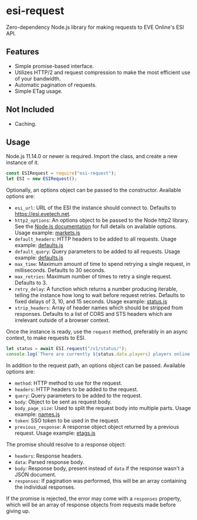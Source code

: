 # esi-request

Zero-dependency Node.js library for making requests to EVE Online's ESI API.

## Features

* Simple promise-based interface.
* Utilizes HTTP/2 and request compression to make the most efficient use of your bandwidth.
* Automatic pagination of requests.
* Simple ETag usage.

## Not Included

* Caching.

## Usage

Node.js 11.14.0 or newer is required. Import the class, and create a new instance of it.

```js
const ESIRequest = require("esi-request");
let ESI = new ESIRequest();
```

Optionally, an options object can be passed to the constructor. Available options are:

* `esi_url`: URL of the ESI the instance should connect to. Defaults to https://esi.evetech.net. 
* `http2_options`: An options object to be passed to the Node http2 library. See the [Node.js documentation](https://nodejs.org/api/http2.html#http2_http2_connect_authority_options_listener) for full details on available options. Usage example: [markets.js](examples/markets.js)
* `default_headers`: HTTP headers to be added to all requests. Usage example: [defaults.js](examples/defaults.js)
* `default_query`: Query parameters to be added to all requests. Usage example: [defaults.js](examples/defaults.js)
* `max_time`: Maximum amount of time to spend retrying a single request, in milliseconds. Defaults to 30 seconds.
* `max_retries`: Maximum number of times to retry a single request. Defaults to 3.
* `retry_delay`: A function which returns a number producing iterable, telling the instance how long to wait before request retries. Defaults to fixed delays of 3, 10, and 15 seconds. Usage example: [status.js](examples/status.js)
* `strip_headers`: Array of header names which should be stripped from responses. Defaults to a list of CORS and STS headers which are irrelevant outside of a browser context.

Once the instance is ready, use the `request` method, preferably in an async context, to make requests to ESI.

```js
let status = await ESI.request("/v1/status/");
console.log(`There are currently ${status.data.players} players online.`);
```

In addition to the request path, an options object can be passed. Available options are:

* `method`: HTTP method to use for the request.
* `headers`: HTTP headers to be added to the request.
* `query`: Query parameters to be added to the request.
* `body`: Object to be sent as request body. 
* `body_page_size`: Used to split the request body into multiple parts. Usage example: [names.js](examples/names.js)
* `token`: SSO token to be used in the request. 
* `previous_response`: A response object object returned by a previous request. Usage example: [etags.js](examples/etags.js)

The promise should resolve to a response object:

* `headers`: Response headers.
* `data`: Parsed response body.
* `body`: Response body, present instead of `data` if the response wasn't a JSON document.
* `responses`: If pagination was performed, this will be an array containing the individual responses.

If the promise is rejected, the error may come with a `responses` property, which will be an array of response objects from requests made before giving up.
